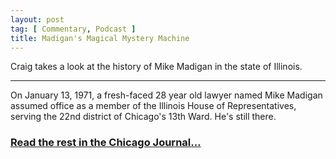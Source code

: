 ```yaml
---
layout: post
tag: [ Commentary, Podcast ]
title: Madigan's Magical Mystery Machine
---
```


Craig takes a look at the history of Mike Madigan in the state of Illinois.

---

On January 13, 1971, a fresh-faced 28 year old lawyer named Mike Madigan assumed office as a member of the Illinois House of Representatives, serving the 22nd district of Chicago's 13th Ward. He's still there. 

<h3><a href="https://www.chicagojournal.com/madigans-magical-mystery-machine/">Read the rest in the Chicago Journal...</a></h3>

<br/>
